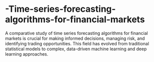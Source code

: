 # -Time-series-forecasting-algorithms-for-financial-markets
A comparative study of time series forecasting algorithms for financial markets is crucial for making informed decisions, managing risk, and identifying trading opportunities. This field has evolved from traditional statistical models to complex, data-driven machine learning and deep learning approaches.
